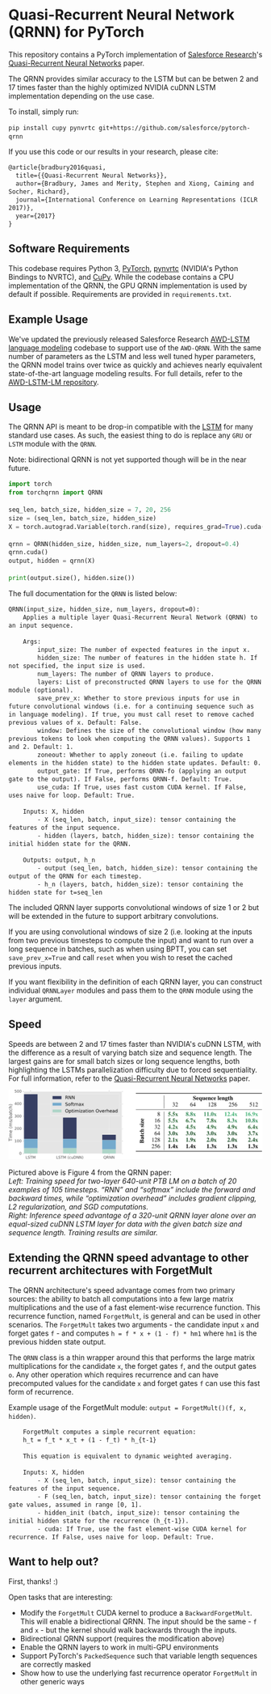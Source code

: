 # Quasi-Recurrent Neural Network (QRNN) for PyTorch

This repository contains a PyTorch implementation of [Salesforce Research](https://einstein.ai/)'s [Quasi-Recurrent Neural Networks](https://arxiv.org/abs/1611.01576) paper.

The QRNN provides similar accuracy to the LSTM but can be betwen 2 and 17 times faster than the highly optimized NVIDIA cuDNN LSTM implementation depending on the use case.

To install, simply run:

`pip install cupy pynvrtc git+https://github.com/salesforce/pytorch-qrnn`

If you use this code or our results in your research, please cite:

```
@article{bradbury2016quasi,
  title={{Quasi-Recurrent Neural Networks}},
  author={Bradbury, James and Merity, Stephen and Xiong, Caiming and Socher, Richard},
  journal={International Conference on Learning Representations (ICLR 2017)},
  year={2017}
}
```

## Software Requirements

This codebase requires Python 3, [PyTorch](http://pytorch.org/), [pynvrtc](https://github.com/NVIDIA/pynvrtc) (NVIDIA's Python Bindings to NVRTC), and [CuPy](https://cupy.chainer.org/).
While the codebase contains a CPU implementation of the QRNN, the GPU QRNN implementation is used by default if possible.
Requirements are provided in `requirements.txt`.

## Example Usage

We've updated the previously released Salesforce Research [AWD-LSTM language modeling](https://github.com/salesforce/awd-lstm-lm) codebase to support use of the `AWD-QRNN`.
With the same number of parameters as the LSTM and less well tuned hyper parameters, the QRNN model trains over twice as quickly and achieves nearly equivalent state-of-the-art language modeling results.
For full details, refer to the [AWD-LSTM-LM repository](https://github.com/salesforce/awd-lstm-lm).

## Usage

The QRNN API is meant to be drop-in compatible with the [LSTM](http://pytorch.org/docs/master/_modules/torch/nn/modules/rnn.html#LSTM) for many standard use cases.
As such, the easiest thing to do is replace any `GRU` or `LSTM` module with the `QRNN`.

Note: bidirectional QRNN is not yet supported though will be in the near future.

```python
import torch
from torchqrnn import QRNN

seq_len, batch_size, hidden_size = 7, 20, 256
size = (seq_len, batch_size, hidden_size)
X = torch.autograd.Variable(torch.rand(size), requires_grad=True).cuda()

qrnn = QRNN(hidden_size, hidden_size, num_layers=2, dropout=0.4)
qrnn.cuda()
output, hidden = qrnn(X)

print(output.size(), hidden.size())
```

The full documentation for the `QRNN` is listed below:

```
QRNN(input_size, hidden_size, num_layers, dropout=0):
    Applies a multiple layer Quasi-Recurrent Neural Network (QRNN) to an input sequence.

    Args:
        input_size: The number of expected features in the input x.
        hidden_size: The number of features in the hidden state h. If not specified, the input size is used.
        num_layers: The number of QRNN layers to produce.
        layers: List of preconstructed QRNN layers to use for the QRNN module (optional).
        save_prev_x: Whether to store previous inputs for use in future convolutional windows (i.e. for a continuing sequence such as in language modeling). If true, you must call reset to remove cached previous values of x. Default: False.
        window: Defines the size of the convolutional window (how many previous tokens to look when computing the QRNN values). Supports 1 and 2. Default: 1.
        zoneout: Whether to apply zoneout (i.e. failing to update elements in the hidden state) to the hidden state updates. Default: 0.
        output_gate: If True, performs QRNN-fo (applying an output gate to the output). If False, performs QRNN-f. Default: True.
        use_cuda: If True, uses fast custom CUDA kernel. If False, uses naive for loop. Default: True.

    Inputs: X, hidden
        - X (seq_len, batch, input_size): tensor containing the features of the input sequence.
        - hidden (layers, batch, hidden_size): tensor containing the initial hidden state for the QRNN.

    Outputs: output, h_n
        - output (seq_len, batch, hidden_size): tensor containing the output of the QRNN for each timestep.
        - h_n (layers, batch, hidden_size): tensor containing the hidden state for t=seq_len
```

The included QRNN layer supports convolutional windows of size 1 or 2 but will be extended in the future to support arbitrary convolutions.

If you are using convolutional windows of size 2 (i.e. looking at the inputs from two previous timesteps to compute the input) and want to run over a long sequence in batches, such as when using BPTT, you can set `save_prev_x=True` and call `reset` when you wish to reset the cached previous inputs.
 
If you want flexibility in the definition of each QRNN layer, you can construct individual `QRNNLayer` modules and pass them to the `QRNN` module using the `layer` argument.

## Speed

Speeds are between 2 and 17 times faster than NVIDIA's cuDNN LSTM, with the difference as a result of varying batch size and sequence length.
The largest gains are for small batch sizes or long sequence lengths, both highlighting the LSTMs parallelization difficulty due to forced sequentiality.
For full information, refer to the [Quasi-Recurrent Neural Networks](https://arxiv.org/abs/1611.01576) paper.

![Figure 4 from QRNN paper](images/qrnn_speed.png)

Pictured above is Figure 4 from the QRNN paper:  
*Left: Training speed for two-layer 640-unit PTB LM on a batch of 20 examples of 105 timesteps. “RNN” and “softmax” include the forward and backward times, while “optimization overhead” includes gradient clipping, L2 regularization, and SGD computations.  
Right: Inference speed advantage of a 320-unit QRNN layer alone over an equal-sized cuDNN LSTM layer for data with the given batch size and sequence length. Training results are similar.*

## Extending the QRNN speed advantage to other recurrent architectures with ForgetMult

The QRNN architecture's speed advantage comes from two primary sources: the ability to batch all computations into a few large matrix multiplications and the use of a fast element-wise recurrence function.
This recurrence function, named `ForgetMult`, is general and can be used in other scenarios.
The `ForgetMult` takes two arguments - the candidate input `x` and forget gates `f` - and computes `h = f * x + (1 - f) * hm1` where `hm1` is the previous hidden state output.

The `QRNN` class is a thin wrapper around this that performs the large matrix multiplications for the candidate `x`, the forget gates `f`, and the output gates `o`.
Any other operation which requires recurrence and can have precomputed values for the candidate `x` and forget gates `f` can use this fast form of recurrence.

Example usage of the ForgetMult module: `output = ForgetMult()(f, x, hidden)`.

```
    ForgetMult computes a simple recurrent equation:
    h_t = f_t * x_t + (1 - f_t) * h_{t-1}

    This equation is equivalent to dynamic weighted averaging.

    Inputs: X, hidden
        - X (seq_len, batch, input_size): tensor containing the features of the input sequence.
        - F (seq_len, batch, input_size): tensor containing the forget gate values, assumed in range [0, 1].
        - hidden_init (batch, input_size): tensor containing the initial hidden state for the recurrence (h_{t-1}).
        - cuda: If True, use the fast element-wise CUDA kernel for recurrence. If False, uses naive for loop. Default: True.
```
## Want to help out?

First, thanks! :)

Open tasks that are interesting:

+ Modify the `ForgetMult` CUDA kernel to produce a `BackwardForgetMult`. This will enable a bidirectional QRNN. The input should be the same - `f` and `x` - but the kernel should walk backwards through the inputs.
+ Bidirectional QRNN support (requires the modification above)
+ Enable the QRNN layers to work in multi-GPU environments
+ Support PyTorch's `PackedSequence` such that variable length sequences are correctly masked
+ Show how to use the underlying fast recurrence operator `ForgetMult` in other generic ways
